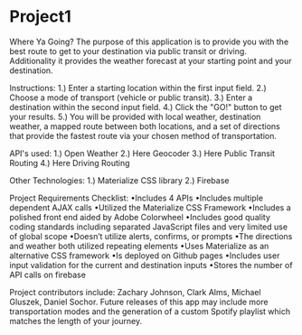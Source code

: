 # Project1
Where Ya Going?
The purpose of this application is to provide you with the best route to get to your destination via public transit or driving. Additionality it provides the weather forecast at your starting point and your destination.

Instructions:
1.) Enter a starting location within the first input field.
2.) Choose a mode of transport (vehicle or public transit).
3.) Enter a destination within the second input field.
4.) Click the "GO!" button to get your results.
5.) You will be provided with local weather, destination weather, a mapped route between both locations, and a set of directions that provide the fastest route via your chosen method of transportation. 

API's used:
1.) Open Weather
2.) Here Geocoder
3.) Here Public Transit Routing
4.) Here Driving Routing

Other Technologies:
1.) Materialize CSS library
2.) Firebase

Project Requirements Checklist:
•Includes 4 APIs
•Includes multiple dependent AJAX calls
•Utilized the Materialize CSS Framework
•Includes a polished front end aided by Adobe Colorwheel
•Includes good quality coding standards including separated JavaScript files and very limited use of global scope
•Doesn’t utilize alerts, confirms, or prompts
•The directions and weather both utilized repeating elements
•Uses Materialize as an alternative CSS framework
•Is deployed on Github pages
•Includes user input validation for the current and destination inputs
•Stores the number of API calls on firebase

Project contributors include: Zachary Johnson, Clark Alms, Michael Gluszek, Daniel Sochor. Future releases of this app may include more transportation modes and the generation of a custom Spotify playlist which matches the length of your journey.
